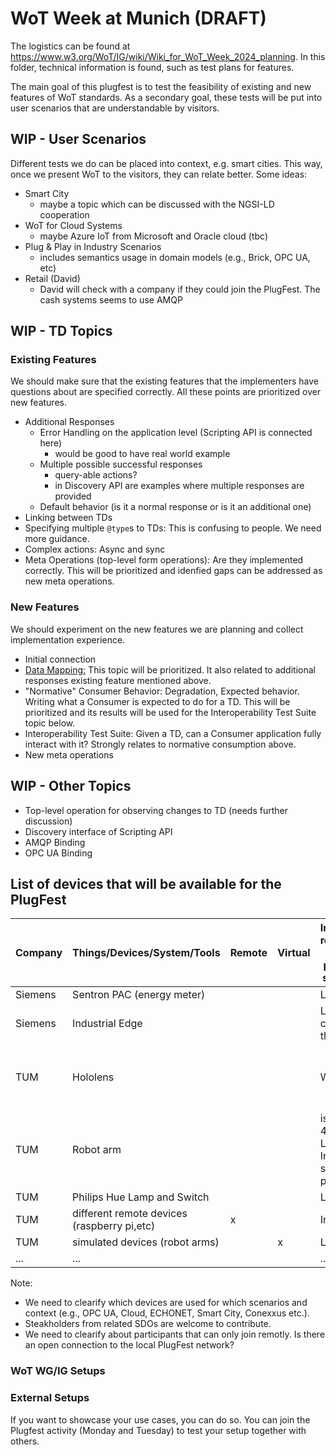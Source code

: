 # WoT Week at Munich (DRAFT)

The logistics can be found at https://www.w3.org/WoT/IG/wiki/Wiki_for_WoT_Week_2024_planning.
In this folder, technical information is found, such as test plans for features.

The main goal of this plugfest is to test the feasibility of existing and new features of WoT standards.
As a secondary goal, these tests will be put into user scenarios that are understandable by visitors.

## WIP - User Scenarios

Different tests we do can be placed into context, e.g. smart cities. 
This way, once we present WoT to the visitors, they can relate better.
Some ideas:

* Smart City
  * maybe a topic which can be discussed with the NGSI-LD cooperation
* WoT for Cloud Systems
  * maybe Azure IoT from Microsoft and Oracle cloud (tbc)
* Plug & Play in Industry Scenarios
  * includes semantics usage in domain models (e.g., Brick, OPC UA, etc)   
* Retail (David)
  * David will check with a company if they could join the PlugFest. The cash systems seems to use AMQP  

## WIP - TD Topics

### Existing Features

We should make sure that the existing features that the implementers have questions about are specified correctly. All these points are prioritized over new features.

* Additional Responses
  * Error Handling on the application level (Scripting API is connected here)
    * would be good to have real world example  
  * Multiple possible successful responses
    * query-able actions?
    * in Discovery API are examples where multiple responses are provided 
  * Default behavior (is it a normal response or is it an additional one)
* Linking between TDs
* Specifying multiple `@type`s to TDs: This is confusing to people. We need more guidance.
* Complex actions: Async and sync
* Meta Operations (top-level form operations): Are they implemented correctly. This will be prioritized and idenfied gaps can be addressed as new meta operations.

### New Features

We should experiment on the new features we are planning and collect implementation experience.
  
* Initial connection
* [Data Mapping:](https://github.com/w3c/wot/blob/main/planning/ThingDescription/td-next-work-items/usability-and-design.md#data-schema-mapping) This topic will be prioritized. It also related to additional responses existing feature mentioned above.
* "Normative" Consumer Behavior: Degradation, Expected behavior. Writing what a Consumer is expected to do for a TD. This will be prioritized and its results will be used for the Interoperability Test Suite topic below.
* Interoperability Test Suite: Given a TD, can a Consumer application fully interact with it? Strongly relates to normative consumption above.
* New meta operations


## WIP - Other Topics

* Top-level operation for observing changes to TD (needs further discussion)
* Discovery interface of Scripting API
* AMQP Binding
* OPC UA Binding 

## List of devices that will be available for the PlugFest

| Company   | Things/Devices/System/Tools                      | Remote | Virtual | Infrastructure requirements, e.g. open ports, power sockets, Wifi | Comments                                        |Contact|
|-----------|-----------------------------------------------|-|-|-------------------------------------------------------------------|-------------------------------------------------|-------|
| Siemens   |     Sentron PAC (energy meter)                | | | LAN                                                               | Modbus                                          |   tbc |
| Siemens   |     Industrial Edge                           | | | LAN, connection to the Internet                                   | OPC UA, HTTP                                    |   tbc |
| TUM       |     Hololens                                  | | | Wifi                                                              | no sec should be used; QR code to TD is needed  |   tbc |
| TUM       |     Robot arm                                 | | | is 2m high, 4m width; LAN/Wifi (no Internet); should be protoced  |                                                 |   tbc |
| TUM       |     Philips Hue Lamp and Switch               | | | LAN                                                               |                                                 |   tbc |
| TUM       |     different remote devices (raspberry pi,etc)| x | | Internet                                                          |                                                 |   tbc |
| TUM       |     simulated devices (robot arms)             | | x | LAN/Wifi                                                          |                                                 |   tbc |
| ...       |     ...                                        | | | ...                                                               |  ...                                            |   tbc |

Note: 
* We need to clearify which devices are used for which scenarios and context (e.g., OPC UA, Cloud, ECHONET, Smart City, Conexxus etc.).
* Steakholders from related SDOs are welcome to contribute.
* We need to clearify about participants that can only join remotly. Is there an open connection to the local PlugFest network?


### WoT WG/IG Setups

### External Setups

If you want to showcase your use cases, you can do so. You can join the Plugfest activity (Monday and Tuesday) to test your setup together with others.

